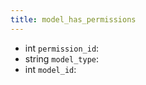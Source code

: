 ```yaml
---
title: model_has_permissions  
---
```


- <span class="type">int</span>  <span class="v-identifier">`permission_id`</span>:
- <span class="type">string</span>  <span class="v-identifier">`model_type`</span>:
- <span class="type">int</span>  <span class="v-identifier">`model_id`</span>:
